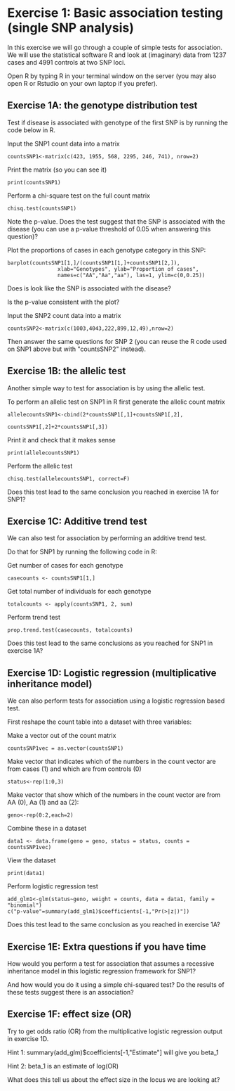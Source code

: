 # Exercise 1: Basic association testing (single SNP analysis)

In this exercise we will go through a couple of simple tests for association. We will use the statistical software R and look at (imaginary) data from
1237 cases and 4991 controls at two SNP loci.

Open R by typing R in your terminal window on the server (you may also open R or Rstudio on your own laptop if you prefer).

## Exercise 1A: the genotype distribution test

Test if disease is associated with genotype of the first SNP is by running the code below in R.

Input the SNP1 count data into a matrix
```
countsSNP1<-matrix(c(423, 1955, 568, 2295, 246, 741), nrow=2)
```
Print the matrix (so you can see it)
```
print(countsSNP1) 
```
Perform a chi-square test on the full count matrix
```
chisq.test(countsSNP1)
```
Note the p-value. 
Does the test suggest that the SNP is associated with the disease (you can use a p-value threshold of 0.05 when answering this question)? 

Plot the proportions of cases in each genotype category in this SNP:
```
barplot(countsSNP1[1,]/(countsSNP1[1,]+countsSNP1[2,]), 
				xlab="Genotypes", ylab="Proportion of cases", 
				names=c("AA","Aa","aa"), las=1, ylim=c(0,0.25))
```
Does is look like the SNP is associated with the disease? 

Is the p-value consistent with the plot? 

Input the SNP2 count data into a matrix
```
countsSNP2<-matrix(c(1003,4043,222,899,12,49),nrow=2)
```
Then answer the same questions for SNP 2 (you can reuse the R code used on SNP1 above but with "countsSNP2" instead).


## Exercise 1B: the allelic test

Another simple way to test for association is by using the allelic test. 

To perform an allelic test on SNP1 in R first generate the allelic count matrix

```
allelecountsSNP1<-cbind(2*countsSNP1[,1]+countsSNP1[,2],
												countsSNP1[,2]+2*countsSNP1[,3])
```
Print it and check that it makes sense
```
print(allelecountsSNP1)
```
Perform the allelic test

```
chisq.test(allelecountsSNP1, correct=F)
```
Does this test lead to the same conclusion you reached in exercise 1A for SNP1?

## Exercise 1C: Additive trend test
We can also test for association by performing an additive trend test. 

Do that for SNP1 by running the following code in R:

Get number of cases for each genotype
```
casecounts <- countsSNP1[1,]
```
Get total number of individuals for each genotype
```
totalcounts <- apply(countsSNP1, 2, sum)
```
Perform trend test
```
prop.trend.test(casecounts, totalcounts)
```
Does this test lead to the same conclusions as you reached for SNP1 in exercise 1A?


## Exercise 1D: Logistic regression (multiplicative inheritance model)

We can also perform tests for association using a logistic regression based test. 

First reshape the count table into a dataset with three variables:

Make a vector out of the count matrix
```
countsSNP1vec = as.vector(countsSNP1)
```
Make vector that indicates which of the numbers in the count vector are from cases (1) and which are from controls (0)
```
status<-rep(1:0,3)
```
Make vector that show which of the numbers in the count vector are from AA (0), Aa (1) and aa (2):
```
geno<-rep(0:2,each=2)
```
Combine these in a dataset
```
data1 <- data.frame(geno = geno, status = status, counts = countsSNP1vec)
```
View the dataset
```
print(data1)
```
Perform logistic regression test
```
add_glm1<-glm(status~geno, weight = counts, data = data1, family = "binomial")
c("p-value"=summary(add_glm1)$coefficients[-1,"Pr(>|z|)"])
```
Does this test lead to the same conclusion as you reached in exercise 1A?


## Exercise 1E: Extra questions if you have time

How would you perform a test for association that assumes a recessive inheritance model in this logistic regression framework for SNP1? 

And how would you do it using a simple chi-squared test? Do the results of these tests suggest there is an association?

## Exercise 1F: effect size (OR)

Try to get odds ratio (OR) from the multiplicative logistic regression output in exercise 1D.

Hint 1: summary(add_glm)$coefficients[-1,"Estimate"] will give you beta_1

Hint 2: beta_1 is an estimate of log(OR)

What does this tell us about the effect size in the locus we are looking at?




